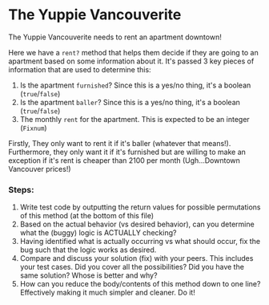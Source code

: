 # The Yuppie Vancouverite

The Yuppie Vancouverite needs to rent an apartment downtown!

Here we have a `rent?` method that helps them decide if they are going to an apartment based on some information about it. It's passed 3 key pieces of information that are used to determine this:

1. Is the apartment `furnished`? Since this is a yes/no thing, it's a boolean (`true`/`false`)
2. Is the apartment `baller`? Since this is a yes/no thing, it's a boolean (`true`/`false`)
3. The monthly `rent` for the apartment. This is expected to be an integer (`Fixnum`)


Firstly, They only want to rent it if it's baller (whatever that means!). Furthermore, they only want it if it's furnished but are willing to make an exception if it's rent is cheaper than 2100 per month (Ugh...Downtown Vancouver prices!)

### Steps:
1. Write test code by outputting the return values for possible permutations of this method (at the bottom of this file)
2. Based on the actual behavior (vs desired behavior), can you determine what the (buggy) logic is ACTUALLY checking?
3. Having identified what is actually occurring vs what should occur, fix the bug such that the logic works as desired.
4. Compare and discuss your solution (fix) with your peers. This includes your test cases. Did you cover all the possibilities? Did you have the same solution? Whose is better and why?
5. How can you reduce the body/contents of this method down to one line? Effectively making it much simpler and cleaner. Do it!
